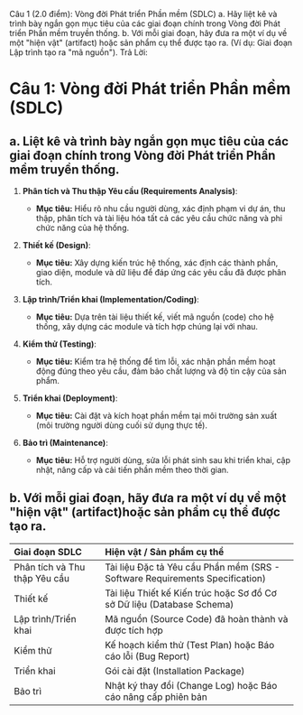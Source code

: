 ﻿Câu 1 (2.0 điểm): Vòng đời Phát triển Phần mềm (SDLC)
a. Hãy liệt kê và trình bày ngắn gọn mục tiêu của các giai đoạn chính trong Vòng đời
Phát triển Phần mềm truyền thống.
b. Với mỗi giai đoạn, hãy đưa ra một ví dụ về một "hiện vật" (artifact) hoặc sản phẩm cụ
thể được tạo ra. (Ví dụ: Giai đoạn Lập trình tạo ra "mã nguồn").
Trả Lời:
# Câu 1: Vòng đời Phát triển Phần mềm (SDLC)

## a. Liệt kê và trình bày ngắn gọn mục tiêu của các giai đoạn chính trong Vòng đời Phát triển Phần mềm truyền thống.

1.  **Phân tích và Thu thập Yêu cầu (Requirements Analysis)**:
    * **Mục tiêu:** Hiểu rõ nhu cầu người dùng, xác định phạm vi dự án, thu thập, phân tích và tài liệu hóa tất cả các yêu cầu chức năng và phi chức năng của hệ thống.

2.  **Thiết kế (Design)**:
    * **Mục tiêu:** Xây dựng kiến trúc hệ thống, xác định các thành phần, giao diện, module và dữ liệu để đáp ứng các yêu cầu đã được phân tích.

3.  **Lập trình/Triển khai (Implementation/Coding)**:
    * **Mục tiêu:** Dựa trên tài liệu thiết kế, viết mã nguồn (code) cho hệ thống, xây dựng các module và tích hợp chúng lại với nhau. 

4.  **Kiểm thử (Testing)**:
    * **Mục tiêu:** Kiểm tra hệ thống để tìm lỗi, xác nhận phần mềm hoạt động đúng theo yêu cầu, đảm bảo chất lượng và độ tin cậy của sản phẩm.

5.  **Triển khai (Deployment)**:
    * **Mục tiêu:** Cài đặt và kích hoạt phần mềm tại môi trường sản xuất (môi trường người dùng cuối sử dụng thực tế).

6.  **Bảo trì (Maintenance)**:
    * **Mục tiêu:** Hỗ trợ người dùng, sửa lỗi phát sinh sau khi triển khai, cập nhật, nâng cấp và cải tiến phần mềm theo thời gian.

## b. Với mỗi giai đoạn, hãy đưa ra một ví dụ về một "hiện vật" (artifact)hoặc sản phẩm cụ thể được tạo ra.

| Giai đoạn SDLC | Hiện vật  / Sản phẩm cụ thể |
| :--- | :--- |
| Phân tích và Thu thập Yêu cầu | Tài liệu Đặc tả Yêu cầu Phần mềm (SRS - Software Requirements Specification) |
| Thiết kế | Tài liệu Thiết kế Kiến trúc hoặc Sơ đồ Cơ sở Dữ liệu (Database Schema) |
| Lập trình/Triển khai | Mã nguồn (Source Code) đã hoàn thành và được tích hợp  |
| Kiểm thử | Kế hoạch kiểm thử (Test Plan) hoặc Báo cáo lỗi (Bug Report) |
| Triển khai | Gói cài đặt (Installation Package) |
| Bảo trì | Nhật ký thay đổi (Change Log) hoặc Báo cáo nâng cấp phiên bản |